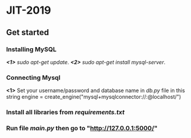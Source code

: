 # JIT-2019

## Get started

### Installing MySQL

*__<1>__ sudo apt-get update*.
*__<2>__ sudo apt-get install mysql-server*.

### Connecting Mysql

__<1>__ Set your username/password and database name in *db.py* file in this string
        engine = create_engine("mysql+mysqlconnector://<username>:<password>@localhost/<database name>")

### Install all libraries from *requirements.txt*

### Run file *main.py* then go to __"http://127.0.0.1:5000/"__
